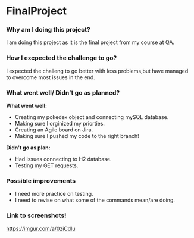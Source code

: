 # FinalProject

### Why am I doing this project?
I am doing this project as it is the final project from my course at QA.

### How I excpected the challenge to go?
I expected the challeng to go better with less problems,but have managed to overcome most issues in the end.

### What went well/ Didn't go as planned?
**What went well:**
 * Creating my pokedex object and connecting mySQL database.
 * Making sure I orginized my priorties.
 * Creating an Agile board on Jira.
 * Making sure I pushed my code to the right branch!

**Didn't go as plan:**
 * Had issues connecting to H2 database.
 * Testing my GET requests.

### Possible improvements
* I need more practice on testing.
* I need to revise on what some of the commands mean/are doing.

### Link to screenshots!
https://imgur.com/a/0ziCdlu

